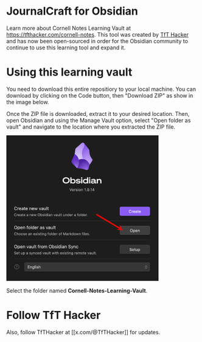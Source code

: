 # JournalCraft for Obsidian

Learn more about Cornell Notes Learning Vault at https://tfthacker.com/cornell-notes. This tool was created by [TfT Hacker](https://tfthacker.com) and has now been open-sourced in order for the Obsidian community to continue to use this learning tool and expand it.

# Using this learning vault
You need to download this entire repositiory to your local machine. You can download by clicking on the Code button, then "Download ZIP" as show in the image below.

<!-- <img src="./media/download.png" alt="Download ZIP" width="600"> -->

Once the ZIP file is downloaded, extract it to your desired location. Then, open Obsidian and using the Manage Vault option, select "Open folder as vault" and navigate to the location where you extracted the ZIP file.

<img src="./media/openvault.png" alt="Open Vault" width="400">

Select the folder named **Cornell-Notes-Learning-Vault**.

# Follow TfT Hacker
Also, follow TfTHacker at [[x.com/@TfTHacker]] for updates.